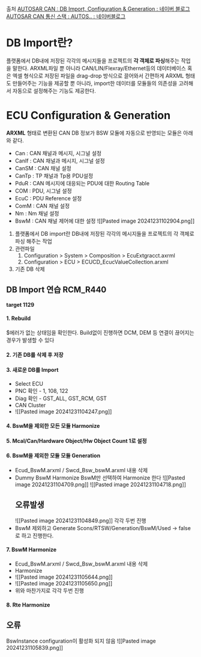 
출처 
[AUTOSAR CAN : DB Import, Configuration & Generation : 네이버 블로그](https://m.blog.naver.com/techref/222435476591)
[AUTOSAR CAN 통신 스택 : AUTOS.. : 네이버블로그](https://blog.naver.com/mdstec_auto/222070210412)
# DB Import란?
플랫폼에서 DB내에 저장된 각각의 메시지들을 프로젝트의 **각 객체로 파싱**해주는 작업을 말한다.  ARXML파일 뿐 아니라 CAN/LIN/Flexray/Ethernet등의 데이터베이스 혹은 엑셀 형식으로 저장된 파일을 drag-drop 방식으로 끌어와서 간편하게 ARXML 형태도 만들어주는 기능을 제공할 뿐 아니라, import한 데이터를 모듈들의 의존성을 고려해서 자동으로 설정해주는 기능도 제공한다.

# ECU Configuration & Generation
**ARXML** 형태로 변환된 CAN DB 정보가 BSW 모듈에 자동으로 반영되는 모듈은 아래와 같다.
- Can : CAN 채널과 메시지, 시그널 설정
- CanIf : CAN 채널과 메시지, 시그널 설정
- CanSM : CAN 채널 설정
- CanTp : TP 채널과 Tp용 PDU설정
- PduR : CAN 메시지에 대응되는 PDU에 대한 Routing Table
- COM : PDU, 시그널 설정
- EcuC : PDU Reference 설정
- ComM : CAN 채널 설정
- Nm : Nm 채널 설정
- BswM : CAN 채널 제어에 대한 설정
![[Pasted image 20241231102904.png]]


1. 플랫폼에서 DB import란  DB내에 저장된 각각의 메시지들을 프로젝트의 각 객체로 파싱 해주는 작업
2. 관련파일
	1. Configuration > System > Composition > EcuExtgracct.axrml
	2. Configuration > ECU > ECUCD_EcucValueCollection.arxml
3. 기존 DB 삭제



## DB Import 연습 RCM_R440
**target 1129**
#### 1. Rebuild
$에러가 없는 상태임을 확인한다. Build없이 진행하면 DCM, DEM 등 연결이 끊어지는 경우가 발생할 수 있다
#### 2. 기존 DB를 삭제 후 저장
#### 3. 새로운 DB를 Import
- Select ECU
- PNC 확인 - 1, 108, 122
- Diag 확인 - GST_ALL, GST_RCM, GST
- CAN Cluster
- ![[Pasted image 20241231104247.png]]
#### 4. BswM을 제외한 모든 모듈 Harmonize
#### 5. Mcal/Can/Hardware Object/Hw Object Count 1로 설정
#### 6. BswM을 제외한 모듈 모듈 Generation
- Ecud_BswM.arxml / Swcd_Bsw_bswM.arxml 내용 삭제
- Dummy BswM Harmonize
  BswM만 선택하여 Harmonize 한다
  ![[Pasted image 20241231104709.png]]
  ![[Pasted image 20241231104718.png]]
  ## 오류발생
  ![[Pasted image 20241231104849.png]]
  각각 두번 진행
- BswM 제외하고 Generate
  Scons/RTSW/Generation/BswM/Used -> false로 하고 진행한다.
#### 7. BswM Harmonize
- Ecud_BswM.arxml / Swcd_Bsw_bswM.arxml 내용 삭제
- Harmonize
- ![[Pasted image 20241231105644.png]]
- ![[Pasted image 20241231105650.png]]
- 위와 마찬가지로 각각 두번 진행
#### 8. Rte Harmonize
## 오류
BswInstance configuration이 활성화 되지 않음
![[Pasted image 20241231105839.png]]
